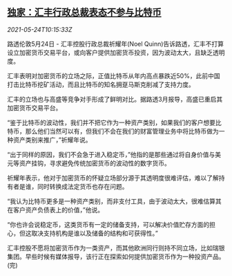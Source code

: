 <!--1621852262000-->
[独家：汇丰行政总裁表态不参与比特币](https://cn.reuters.com/article/hsbc-bitcoin-0524-idCNKCS2D50ST)
------

<div><i>2021-05-24T10:15:33Z</i></div><p>路透伦敦5月24日 - 汇丰控股行政总裁祈耀年(Noel Quinn)告诉路透，汇丰不打算设立加密货币交易平台，或向客户提供加密货币投资，因为波动太大，且缺乏透明度。</p><p>汇丰表明对加密货币的立场之际，正值比特币从年内高点暴跌近50%，此前中国打击比特币挖矿活动，而且比特币的知名拥趸马斯克削减了支持力度。</p><p>汇丰的立场也与高盛等竞争对手形成了鲜明对比。据路透3月报导，高盛已重启其加密货币交易平台。</p><p>“鉴于比特币的波动性，我们并不把它作为一种资产类别，如果我们的客户想要比特币，那么他们当然可以有，但我们不会在我们的财富管理业务中将比特币做为一种资产类别来推广，”祈耀年说。</p><p>“出于同样的原因，我们不会急于进入稳定币，”他指的是那些通过将自身价值与美元等资产挂钩，寻求避免传统加密货币的波动性的数字货币。</p><p>祈耀年表示，他对于加密货币的怀疑立场部分源于其透明度很难评估，难以了解持有者是谁，同时转换成法定货币也存在问题。</p><p>“我认为比特币更多是一种资产类别，而非支付工具，由于波动太大，很难估算其在客户资产负债表上的价值，”他说。</p><p>“你也许会说稳定币，这类货币有一定的储备支持，可以解决价值贮存方面的担心，但这取决支持机构是谁以及储备的结构和可获得性。”</p><p>汇丰控股不愿将加密货币作为一类资产，而其他欧洲同行则持不同立场，比如瑞银集团。早些时候有媒体报导，该行正在探索如何提供加密货币作为一种投资产品。(完)</p>

